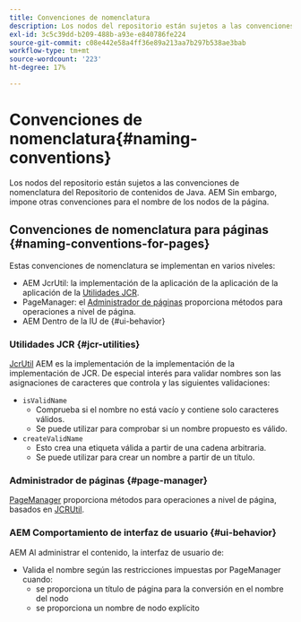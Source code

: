 ```yaml
---
title: Convenciones de nomenclatura
description: Los nodos del repositorio están sujetos a las convenciones de nomenclatura del Repositorio de contenidos de Java
exl-id: 3c5c39dd-b209-488b-a93e-e840786fe224
source-git-commit: c08e442e58a4ff36e89a213aa7b297b538ae3bab
workflow-type: tm+mt
source-wordcount: '223'
ht-degree: 17%

---
```


# Convenciones de nomenclatura{#naming-conventions}

Los nodos del repositorio están sujetos a las convenciones de nomenclatura del Repositorio de contenidos de Java. AEM Sin embargo, impone otras convenciones para el nombre de los nodos de la página.

## Convenciones de nomenclatura para páginas {#naming-conventions-for-pages}

Estas convenciones de nomenclatura se implementan en varios niveles:

* AEM JcrUtil: la implementación de la aplicación de la aplicación de la aplicación de la [Utilidades JCR](#jcr-utilities).
* PageManager: el [Administrador de páginas](#page-manager) proporciona métodos para operaciones a nivel de página.
* AEM Dentro de la IU de {#ui-behavior}

### Utilidades JCR {#jcr-utilities}

[JcrUtil](https://www.adobe.io/experience-manager/reference-materials/cloud-service/javadoc/com/day/cq/commons/jcr/JcrUtil.html) AEM es la implementación de la implementación de la implementación de JCR. De especial interés para validar nombres son las asignaciones de caracteres que controla y las siguientes validaciones:

* `isValidName`
   * Comprueba si el nombre no está vacío y contiene solo caracteres válidos.
   * Se puede utilizar para comprobar si un nombre propuesto es válido.
* `createValidName`
   * Esto crea una etiqueta válida a partir de una cadena arbitraria.
   * Se puede utilizar para crear un nombre a partir de un título.

### Administrador de páginas {#page-manager}

[PageManager](https://www.adobe.io/experience-manager/reference-materials/cloud-service/javadoc/com/day/cq/wcm/api/PageManager.html) proporciona métodos para operaciones a nivel de página, basados en [JCRUtil](#jcr-utilities).

### AEM Comportamiento de interfaz de usuario {#ui-behavior}

AEM Al administrar el contenido, la interfaz de usuario de:

* Valida el nombre según las restricciones impuestas por PageManager cuando:
   * se proporciona un título de página para la conversión en el nombre del nodo
   * se proporciona un nombre de nodo explícito
